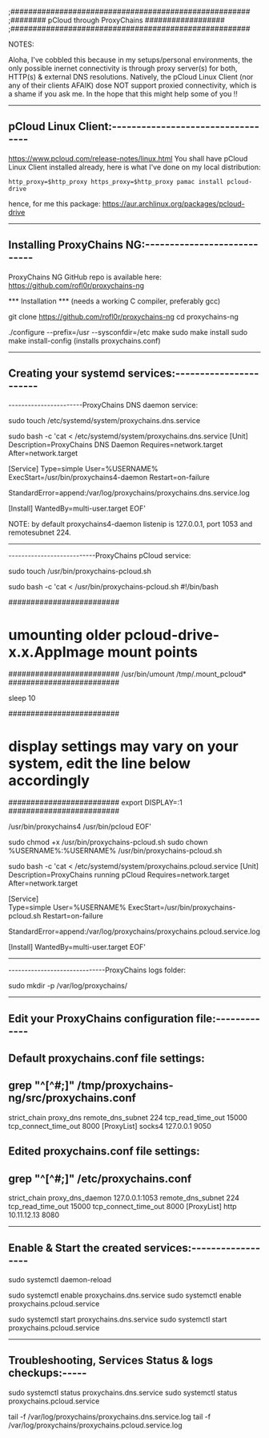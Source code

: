 ;######################################################
;######## pCloud through ProxyChains ##################
;######################################################

NOTES:

Aloha, I've cobbled this because in my setups/personal environments, the only possible inernet connectivity is through proxy server(s) for both, HTTP(s) & external DNS resolutions. Natively, the pCloud Linux Client (nor any of their clients AFAIK) dose NOT support proxied connectivity, which is a shame if you ask me. In the hope that this might help some of you !!

------------------------------------------------------
pCloud Linux Client:----------------------------------
------------------------------------------------------

https://www.pcloud.com/release-notes/linux.html
You shall have pCloud Linux Client installed already, here is what I've done on my local distribution:
```
http_proxy=$http_proxy https_proxy=$http_proxy pamac install pcloud-drive
```
hence, for me this package: https://aur.archlinux.org/packages/pcloud-drive

------------------------------------------------------
Installing ProxyChains NG:----------------------------
------------------------------------------------------

ProxyChains NG GitHub repo is available here: https://github.com/rofl0r/proxychains-ng

*** Installation *** (needs a working C compiler, preferably gcc)

git clone https://github.com/rofl0r/proxychains-ng
cd proxychains-ng

./configure --prefix=/usr --sysconfdir=/etc
make
sudo make install
sudo make install-config (installs proxychains.conf)

------------------------------------------------------
Creating your systemd services:-----------------------
------------------------------------------------------
-----------------------ProxyChains DNS daemon service:

sudo touch /etc/systemd/system/proxychains.dns.service

sudo bash -c 'cat <<EOF > /etc/systemd/system/proxychains.dns.service
[Unit]
Description=ProxyChains DNS Daemon
Requires=network.target
After=network.target

[Service]
Type=simple
User=%USERNAME%
ExecStart=/usr/bin/proxychains4-daemon
Restart=on-failure

StandardError=append:/var/log/proxychains/proxychains.dns.service.log

[Install]
WantedBy=multi-user.target
EOF'

NOTE: by default proxychains4-daemon listenip is 127.0.0.1, port 1053 and remotesubnet 224.

------------------------------------------------------
---------------------------ProxyChains pCloud service:

sudo touch /usr/bin/proxychains-pcloud.sh

sudo bash -c 'cat <<EOF > /usr/bin/proxychains-pcloud.sh
#!/bin/bash

#########################
# umounting older pcloud-drive-x.x.AppImage mount points
#########################
/usr/bin/umount /tmp/.mount_pcloud*
#########################

sleep 10

#########################
# display settings may vary on your system, edit the line below accordingly
#########################
export DISPLAY=:1
#########################

/usr/bin/proxychains4 /usr/bin/pcloud
EOF'

sudo chmod +x /usr/bin/proxychains-pcloud.sh
sudo chown %USERNAME%:%USERNAME% /usr/bin/proxychains-pcloud.sh

sudo bash -c 'cat <<EOF > /etc/systemd/system/proxychains.pcloud.service
[Unit]
Description=ProxyChains running pCloud
Requires=network.target
After=network.target

[Service]  
Type=simple
User=%USERNAME%
ExecStart=/usr/bin/proxychains-pcloud.sh
Restart=on-failure  

StandardError=append:/var/log/proxychains/proxychains.pcloud.service.log

[Install]
WantedBy=multi-user.target
EOF'

------------------------------------------------------
------------------------------ProxyChains logs folder:

sudo mkdir -p /var/log/proxychains/

------------------------------------------------------
Edit your ProxyChains configuration file:-------------
------------------------------------------------------

Default proxychains.conf file settings:
------------------------------------------------------
grep "^[^#;]" /tmp/proxychains-ng/src/proxychains.conf
------------------------------------------------------
strict_chain
proxy_dns
remote_dns_subnet 224
tcp_read_time_out 15000
tcp_connect_time_out 8000
[ProxyList]
socks4  127.0.0.1 9050

Edited proxychains.conf file settings:
------------------------------------------------------
grep "^[^#;]" /etc/proxychains.conf
------------------------------------------------------
strict_chain
proxy_dns_daemon 127.0.0.1:1053
remote_dns_subnet 224
tcp_read_time_out 15000
tcp_connect_time_out 8000
[ProxyList]
http  10.11.12.13  8080

------------------------------------------------------
Enable & Start the created services:------------------
------------------------------------------------------

sudo systemctl daemon-reload

sudo systemctl enable proxychains.dns.service 
sudo systemctl enable proxychains.pcloud.service 

sudo systemctl start proxychains.dns.service
sudo systemctl start proxychains.pcloud.service

------------------------------------------------------
Troubleshooting, Services Status & logs checkups:-----
------------------------------------------------------

sudo systemctl status proxychains.dns.service 
sudo systemctl status proxychains.pcloud.service 

tail -f /var/log/proxychains/proxychains.dns.service.log
tail -f /var/log/proxychains/proxychains.pcloud.service.log
